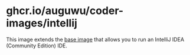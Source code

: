 # ghcr.io/auguwu/coder-images/intellij
This image extends the [base image](https://github.com/auguwu/coder-images/pkgs/container/coder-images%2Fbase) that allows you to run an IntelliJ IDEA (Community Edition) IDE.
